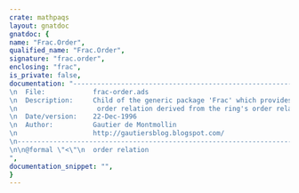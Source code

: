 ```yaml
---
crate: mathpaqs
layout: gnatdoc
gnatdoc: {
name: "Frac.Order",
qualified_name: "Frac.Order",
signature: "frac.order",
enclosing: "frac",
is_private: false,
documentation: "----------------------------------------------------------------------------\n  File:            frac-order.ads\n  Description:     Child of the generic package 'Frac' which provides an\n                    order relation derived from the ring's order relation\n  Date/version:    22-Dec-1996\n  Author:          Gautier de Montmollin\n                   http://gautiersblog.blogspot.com/\n----------------------------------------------------------------------------\n\n@formal \"<\"\n  order relation",
documentation_snippet: "",
}
---
```

